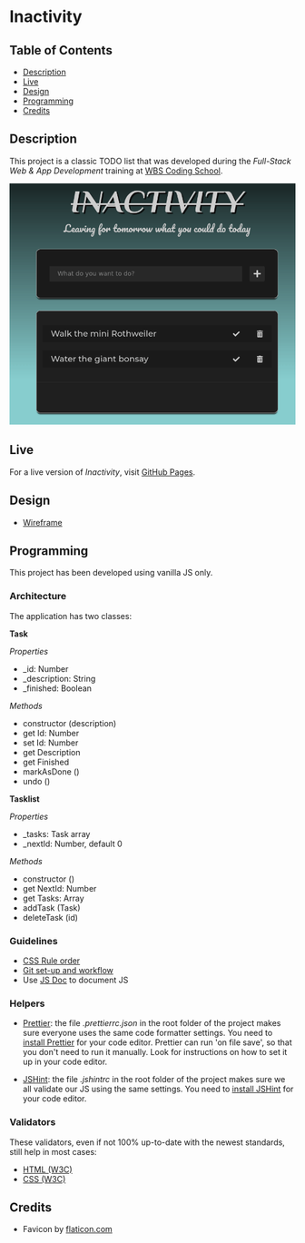 # Inactivity

## Table of Contents

- [Description](#description)
- [Live](#live)
- [Design](#design)
- [Programming](#programming)
- [Credits](#credits)

## Description

This project is a classic TODO list that was developed during the _Full-Stack Web & App Development_ training at [WBS Coding School](https://www.wbscodingschool.com/).

![](doc/img/demo.gif)

## Live

For a live version of _Inactivity_, visit [GitHub Pages](https://vibueno.github.io/wbs_group5_todolist).

## Design

- [Wireframe](https://vibueno.github.io/wbs_group5_todolist/design/wireframe.png)

## Programming

This project has been developed using vanilla JS only.

### Architecture

The application has two classes:

**Task**

_Properties_

- \_id: Number
- \_description: String
- \_finished: Boolean

_Methods_

- constructor (description)
- get Id: Number
- set Id: Number
- get Description
- get Finished
- markAsDone ()
- undo ()

**Tasklist**

_Properties_

- \_tasks: Task array
- \_nextId: Number, default 0

_Methods_

- constructor ()
- get NextId: Number
- get Tasks: Array
- addTask (Task)
- deleteTask (id)

### Guidelines

- [CSS Rule order](https://9elements.com/css-rule-order)
- [Git set-up and workflow](./doc/git.md)
- Use [JS Doc](https://jsdoc.app/) to document JS

### Helpers

- [Prettier](https://prettier.io/): the file _.prettierrc.json_ in the root folder of the project makes sure everyone uses the same code formatter settings. You need to [install Prettier](https://prettier.io/docs/en/editors.html) for your code editor. Prettier can run 'on file save', so that you don't need to run it manually. Look for instructions on how to set it up in your code editor.

- [JSHint](https://jshint.com/): the file _.jshintrc_ in the root folder of the project makes sure we all validate our JS using the same settings. You need to [install JSHint](https://jshint.com/install/) for your code editor.

### Validators

These validators, even if not 100% up-to-date with the newest standards, still help in most cases:

- [HTML (W3C)](https://validator.w3.org)
- [CSS (W3C)](https://jigsaw.w3.org/css-validator)

## Credits

- Favicon by [flaticon.com](https://www.flaticon.com/free-icon/checklist-checked-box_46715)

